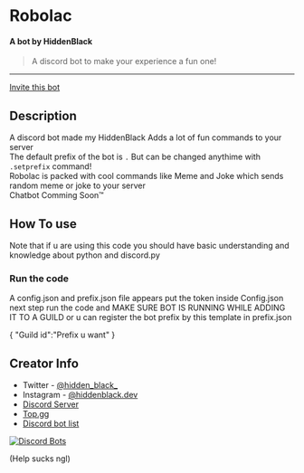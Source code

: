 # Robolac
#### A bot by HiddenBlack

> A discord bot to make your experience a fun one!


---
[Invite this bot](https://discord.com/oauth2/authorize?client_id=845248927652905011&permissions=2147542016&scope=bot)

## Description
A discord bot made my HiddenBlack Adds a lot of fun commands to your server <br>
The default prefix of the bot is `.` But can be changed anythime with `.setprefix` command!<br>
Robolac is packed with cool commands like Meme and Joke which sends random meme or joke to your server<br>
Chatbot Comming Soon™

## How To use
Note that if u are using this code you should have basic understanding and knowledge about python and discord.py<br>
### Run the code
A config.json and prefix.json file appears 
put the token inside Config.json
next step run the code and
MAKE SURE BOT IS RUNNING WHILE ADDING IT TO A GUILD
or u can register the bot prefix by this template in prefix.json

{
"Guild id":"Prefix u want"
}





## Creator Info

- Twitter - [@hidden_black_](https://twitter.com/Hidden_Black_)
- Instagram - [@hiddenblack.dev](https://www.instagram.com/hiddenblack.dev/)
- [Discord Server](https://discord.gg/5gDzeDgF5U)
- [Top.gg](https://top.gg/bot/845248927652905011)
- [Discord bot list](https://discordbotlist.com/bots/robolac)


[![Discord Bots](https://top.gg/api/widget/845248927652905011.svg)](https://top.gg/bot/845248927652905011)


(Help sucks ngl)

